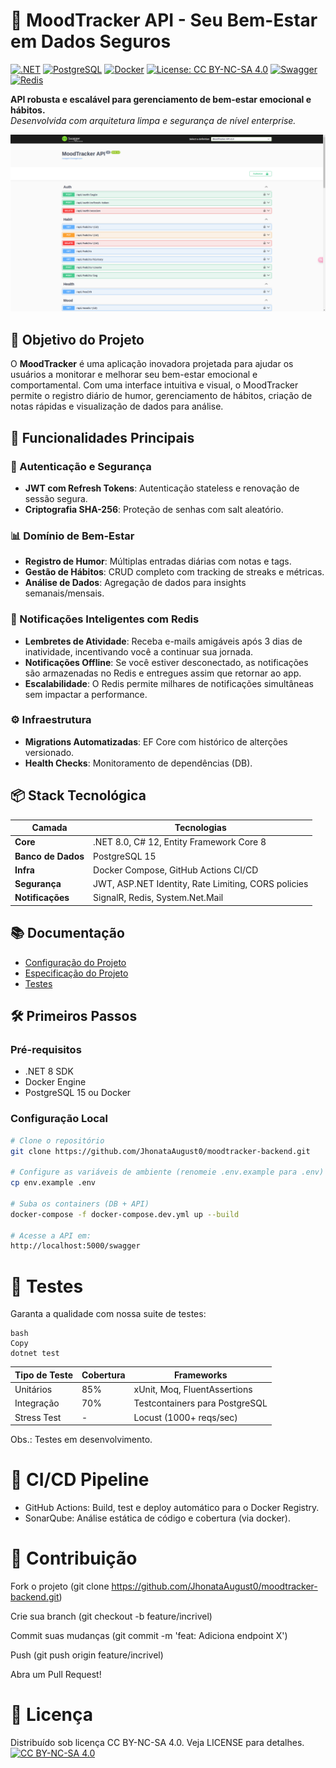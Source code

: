 # 🌈 MoodTracker API - Seu Bem-Estar em Dados Seguros

[![.NET](https://img.shields.io/badge/.NET-8.0-512BD4?logo=dotnet)](https://dotnet.microsoft.com/)
[![PostgreSQL](https://img.shields.io/badge/PostgreSQL-16-4169E1?logo=postgresql)](https://www.postgresql.org/)
[![Docker](https://img.shields.io/badge/Docker-24.0-2496ED?logo=docker)](https://www.docker.com/)
[![License: CC BY-NC-SA 4.0](https://img.shields.io/badge/License-CC%20BY--NC--SA%204.0-lightgrey.svg)](https://creativecommons.org/licenses/by-nc-sa/4.0/)
[![Swagger](https://img.shields.io/badge/Swagger-3.0-85EA2D?logo=swagger)](https://swagger.io/)
[![Redis](https://img.shields.io/badge/redis-%23DD0031.svg?style=for-the-badge&logo=redis&logoColor=white)](https://redis.io)

**API robusta e escalável para gerenciamento de bem-estar emocional e hábitos.**  
*Desenvolvida com arquitetura limpa e segurança de nível enterprise.*

<p align="center">
  <img src="https://raw.githubusercontent.com/JhonataAugust0/MoodTracker-api/refs/heads/master/public/image.png" width="800" alt="Dashboard Preview">
</p>

## 🌟 Objetivo do Projeto

O **MoodTracker** é uma aplicação inovadora projetada para ajudar os usuários a monitorar e melhorar seu bem-estar emocional e comportamental. Com uma interface intuitiva e visual, o MoodTracker permite o registro diário de humor, gerenciamento de hábitos, criação de notas rápidas e visualização de dados para análise.


## 🚀 Funcionalidades Principais

### 🔐 Autenticação e Segurança
- **JWT com Refresh Tokens**: Autenticação stateless e renovação de sessão segura.
- **Criptografia SHA-256**: Proteção de senhas com salt aleatório.

### 📊 Domínio de Bem-Estar
- **Registro de Humor**: Múltiplas entradas diárias com notas e tags.
- **Gestão de Hábitos**: CRUD completo com tracking de streaks e métricas.
- **Análise de Dados**: Agregação de dados para insights semanais/mensais.

### 🔔 Notificações Inteligentes com Redis

- **Lembretes de Atividade**: Receba e-mails amigáveis após 3 dias de inatividade, incentivando você a continuar sua jornada.
- **Notificações Offline**: Se você estiver desconectado, as notificações são armazenadas no Redis e entregues assim que retornar ao app.
- **Escalabilidade**: O Redis permite milhares de notificações simultâneas sem impactar a performance.

### ⚙️ Infraestrutura
- **Migrations Automatizadas**: EF Core com histórico de alterções versionado.
- **Health Checks**: Monitoramento de dependências (DB).

## 📦 Stack Tecnológica

| Camada              | Tecnologias                                           |
|---------------------|-------------------------------------------------------|
| **Core**            | .NET 8.0, C# 12, Entity Framework Core 8              |
| **Banco de Dados**  | PostgreSQL 15                                         |
| **Infra**           | Docker Compose, GitHub Actions CI/CD                  |
| **Segurança**       | JWT, ASP.NET Identity, Rate Limiting, CORS policies   |
| **Notificações**    | SignalR, Redis, System.Net.Mail                       |


## 📚 Documentação

- [Configuração do Projeto](./docs/config.md)
- [Especificação do Projeto](./docs/specification.md)
- [Testes](./docs/tests.md)


## 🛠️ Primeiros Passos

### Pré-requisitos
- .NET 8 SDK
- Docker Engine
- PostgreSQL 15 ou Docker

### Configuração Local
```bash
# Clone o repositório
git clone https://github.com/JhonataAugust0/moodtracker-backend.git

# Configure as variáveis de ambiente (renomeie .env.example para .env)
cp env.example .env

# Suba os containers (DB + API)
docker-compose -f docker-compose.dev.yml up --build

# Acesse a API em:
http://localhost:5000/swagger
```

# 🧪 Testes
Garanta a qualidade com nossa suite de testes:
```
bash
Copy
dotnet test
```

| Tipo de Teste|	Cobertura| 	Frameworks |
|-------------|--------------| ---------------|
| Unitários|	85%| 	xUnit, Moq, FluentAssertions |
| Integração|	70%	| Testcontainers para PostgreSQL |
| Stress Test	|- |	Locust (1000+ reqs/sec) |
Obs.: Testes em desenvolvimento. 

# 🔄 CI/CD Pipeline
- GitHub Actions: Build, test e deploy automático para o Docker Registry.
- SonarQube: Análise estática de código e cobertura (via docker).


# 🤝 Contribuição
Fork o projeto (git clone https://github.com/JhonataAugust0/moodtracker-backend.git)

Crie sua branch (git checkout -b feature/incrivel)

Commit suas mudanças (git commit -m 'feat: Adiciona endpoint X')

Push (git push origin feature/incrivel)

Abra um Pull Request!

# 📄 Licença
Distribuído sob licença CC BY-NC-SA 4.0. Veja LICENSE para detalhes. 
<br>
[![CC BY-NC-SA 4.0](https://licensebuttons.net/l/by-nc-sa/4.0/88x31.png)](https://creativecommons.org/licenses/by-nc-sa/4.0/)
